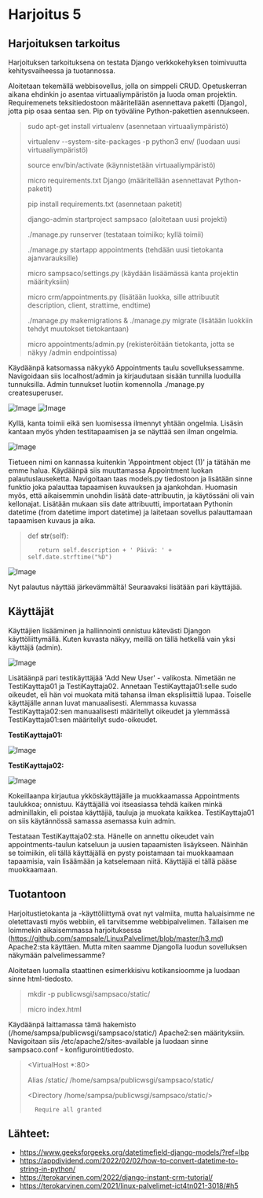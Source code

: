 # Harjoitus 5

## Harjoituksen tarkoitus

Harjoituksen tarkoituksena on testata Django verkkokehyksen toimivuutta kehitysvaiheessa ja tuotannossa.

Aloitetaan tekemällä webbisovellus, jolla on simppeli CRUD. Opetuskerran aikana ehdinkin jo asentaa virtuaaliympäristön ja luoda oman projektin. Requiremenets teksitiedostoon määritellään asennettava paketti (Django), jotta pip osaa sentaa sen. Pip on työväline Python-pakettien asennukseen.


>sudo apt-get install virtualenv (asennetaan virtuaaliympäristö)
>
>virtualenv --system-site-packages -p python3 env/ (luodaan uusi virtuaaliympäristö)
>
>source env/bin/activate (käynnistetään virtuaaliympäristö)
>
>micro requirements.txt Django (määritellään asennettavat Python-paketit)
>
>pip install requirements.txt (asennetaan paketit)
>
>django-admin startproject sampsaco (aloitetaan uusi projekti)
>
>./manage.py runserver (testataan toimiiko; kyllä toimii)
>
>./manage.py startapp appointments (tehdään uusi tietokanta ajanvarauksille)
>
>micro sampsaco/settings.py (käydään lisäämässä kanta projektin määrityksiin)
>
>micro crm/appointments.py (lisätään luokka, sille attribuutit description, client, strattime, endtime) 
>
>./manage.py makemigrations & ./manage.py migrate (lisätään luokkiin tehdyt muutokset tietokantaan)
>
>micro appointments/admin.py (rekisteröitään tietokanta, jotta se näkyy /admin endpointissa)

Käydäänpä katsomassa näkyykö Appointments taulu sovelluksessamme. Navigoidaan siis localhost/admin ja kirjaudutaan sisään tunnilla luoduilla tunnuksilla. Admin tunnukset luotiin komennolla ./manage.py createsuperuser. 

![Image](/django/appointments1.png "404")
![Image](/django/appointments2.png "404")

Kyllä, kanta toimii eikä sen luomisessa ilmennyt yhtään ongelmia. Lisäsin kantaan myös yhden testitapaamisen ja se näyttää sen ilman ongelmia.

![Image](/django/appointments3.png "404")

Tietueen nimi on kannassa kuitenkin 'Appointment object (1)' ja tätähän me emme halua. Käydäänpä siis muuttamassa Appointment luokan palautuslauseketta. Navigoitaan taas models.py tiedostoon ja lisätään sinne funktio joka palauttaa tapaamisen kuvauksen ja ajankohdan. Huomasin myös, että aikaisemmin unohdin lisätä date-attribuutin, ja käytössäni oli vain kellonajat. Lisätään mukaan siis date attribuutti, importataan Pythonin datetime (from datetime import datetime) ja laitetaan sovellus palauttamaan tapaamisen kuvaus ja aika.

>def __str__(self):
>
>        return self.description + ' Päivä: ' +  self.date.strftime("%D")

![Image](/django/appointments4.png "404")

Nyt palautus näyttää järkevämmältä! Seuraavaksi lisätään pari käyttäjää.

## Käyttäjät

Käyttäjien lisääminen ja hallinnointi onnistuu kätevästi Djangon käyttöliittymällä. Kuten kuvasta näkyy, meillä on tällä hetkellä vain yksi käyttäjä (admin).

![Image](/django/user1.png "404")

Lisätäänpä pari testikäyttäjää 'Add New User' - valikosta. Nimetään ne TestiKayttaja01 ja TestiKayttaja02. Annetaan TestiKayttaja01:selle sudo oikeudet, eli hän voi muokata mitä tahansa ilman eksplisiittiä lupaa. Toiselle käyttäjälle annan luvat manuaalisesti. Alemmassa kuvassa TestiKayttaja02:sen manuaalisesti määritellyt oikeudet ja ylemmässä TestiKayttaja01:sen määritellyt sudo-oikeudet.

**TestiKayttaja01:**

![Image](/django/user2.png "404")

**TestiKayttaja02:**

![Image](/django/user3.png "404")

Kokeillaanpa kirjautua ykköskäyttäjälle ja muokkaamassa Appointments taulukkoa; onnistuu. Käyttäjällä voi itseasiassa tehdä kaiken minkä adminillakin, eli poistaa käyttäjiä, tauluja ja muokata kaikkea. TestiKayttaja01 on siis käytännössä samassa asemassa kuin admin.

Testataan TestiKayttaja02:sta. Hänelle on annettu oikeudet vain appointments-taulun katseluun ja uusien tapaamisten lisäykseen. Näinhän se toimiikin, eli tällä käyttäjällä en pysty poistamaan tai muokkaamaan tapaamisia, vain lisäämään ja katselemaan niitä. Käyttäjiä ei tällä pääse muokkaamaan.

## Tuotantoon

Harjoitustietokanta ja -käyttöliittymä ovat nyt valmiita, mutta haluaisimme ne oletettavasti myös webbiin, eli tarvitsemme webbipalvelimen. Tällaisen me loimmekin aikaisemmassa harjoituksessa (https://github.com/sampsale/LinuxPalvelimet/blob/master/h3.md) Apache2:sta käyttäen. Mutta miten saamme Djangolla luodun sovelluksen näkymään palvelimessamme? 

Aloitetaen luomalla staattinen esimerkkisivu kotikansioomme ja luodaan sinne html-tiedosto.

>mkdir -p publicwsgi/sampsaco/static/
>
>micro index.html

Käydäänpä laittamassa tämä hakemisto (/home/sampsa/publicwsgi/sampsaco/static/) Apache2:sen määrityksiin. Navigoitaan siis /etc/apache2/sites-available ja luodaan sinne sampsaco.conf - konfigurointitiedosto. 

><VirtualHost *:80>
>
>	Alias /static/ /home/sampsa/publicwsgi/sampsaco/static/
>
>	<Directory /home/sampsa/publicwsgi/sampsaco/static/>
>
>		Require all granted
>
>	</Directory>
>
></VirtualHost>

## Lähteet:
* https://www.geeksforgeeks.org/datetimefield-django-models/?ref=lbp
* https://appdividend.com/2022/02/02/how-to-convert-datetime-to-string-in-python/
* https://terokarvinen.com/2022/django-instant-crm-tutorial/
* https://terokarvinen.com/2021/linux-palvelimet-ict4tn021-3018/#h5